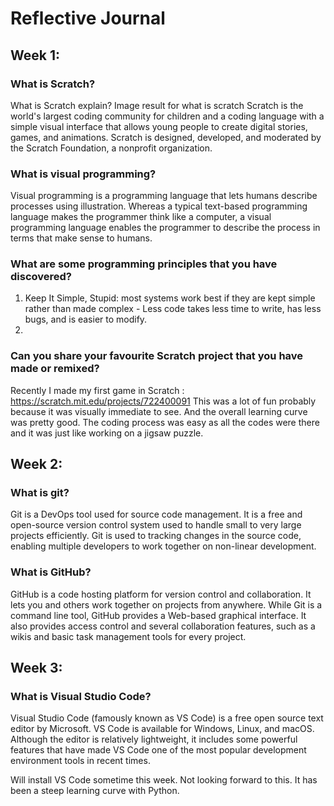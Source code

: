 # Reflective Journal

## Week 1:

### What is Scratch?
What is Scratch explain?
Image result for what is scratch
Scratch is the world's largest coding community for children and a coding language with a simple visual interface that allows young people to create digital stories, games, and animations. Scratch is designed, developed, and moderated by the Scratch Foundation, a nonprofit organization.

### What is visual programming?
Visual programming is a programming language that lets humans describe processes using illustration. Whereas a typical text-based programming language makes the programmer think like a computer, a visual programming language enables the programmer to describe the process in terms that make sense to humans.

### What are some programming principles that you have discovered?
1. Keep It Simple, Stupid: most systems work best if they are kept simple rather than made complex - Less code takes less time to write, has less bugs, and is easier to modify.
2. 

### Can you share your favourite Scratch project that you have made or remixed?
Recently I made my first game in Scratch : https://scratch.mit.edu/projects/722400091
This was a lot of fun probably because it was visually immediate to see. And the overall learning curve was pretty good.
The coding process was easy as all the codes were there and it was just like working on a jigsaw puzzle.

## Week 2:

### What is git?
Git is a DevOps tool used for source code management. It is a free and open-source version control system used to handle small to very large projects efficiently. Git is used to tracking changes in the source code, enabling multiple developers to work together on non-linear development.

### What is GitHub?
GitHub is a code hosting platform for version control and collaboration. It lets you and others work together on projects from anywhere. 
While Git is a command line tool, GitHub provides a Web-based graphical interface. It also provides access control and several collaboration features, such as a wikis and basic task management tools for every project.

## Week 3:

### What is Visual Studio Code?
Visual Studio Code (famously known as VS Code) is a free open source text editor by Microsoft. VS Code is available for Windows, Linux, and macOS. Although the editor is relatively lightweight, it includes some powerful features that have made VS Code one of the most popular development environment tools in recent times.

Will install VS Code sometime this week. Not looking forward to this. It has been a steep learning curve with Python.

